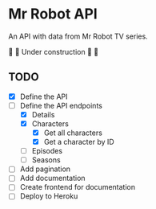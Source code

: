 # Mr Robot API

An API with data from Mr Robot TV series.

🚧 🚧 Under construction 🚧 🚧

## TODO

- [x] Define the API
- [ ] Define the API endpoints
  - [x] Details
  - [x] Characters
    - [x] Get all characters
    - [x] Get a character by ID
  - [ ] Episodes
  - [ ] Seasons
- [ ] Add pagination
- [ ] Add documentation
- [ ] Create frontend for documentation
- [ ] Deploy to Heroku
